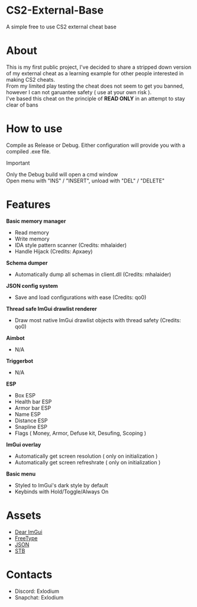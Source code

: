 # CS2-External-Base
A simple free to use CS2 external cheat base

# About
This is my first public project, I've decided to share a stripped down version of my external cheat as a learning example for other people interested in making CS2 cheats. \
From my limited play testing the cheat does not seem to get you banned, however I can not garuantee safety ( use at your own risk ). \
I've based this cheat on the principle of **READ ONLY** in an attempt to stay clear of bans

# How to use
Compile as Release or Debug. Either configuration will provide you with a compiled .exe file.
> [!IMPORTANT]
> Only the Debug build will open a cmd window\
> Open menu with "INS" / "INSERT", unload with "DEL" / "DELETE"
  
# Features
**Basic memory manager**
- Read memory
- Write memory
- IDA style pattern scanner (Credits: mhalaider)
- Handle Hijack (Credits: Apxaey)

**Schema dumper**
- Automatically dump all schemas in client.dll (Credits: mhalaider)

**JSON config system**
- Save and load configurations with ease (Credits: qo0)

**Thread safe ImGui drawlist renderer**
- Draw most native ImGui drawlist objects with thread safety (Credits: qo0)

**Aimbot**
- N/A

**Triggerbot**
- N/A

**ESP**
- Box ESP
- Health bar ESP
- Armor bar ESP
- Name ESP
- Distance ESP
- Snapline ESP
- Flags ( Money, Armor, Defuse kit, Desufing, Scoping )
  
**ImGui overlay**
- Automatically get screen resolution ( only on initialization )
- Automatically get screen refreshrate ( only on initialization )

**Basic menu**
- Styled to ImGui's dark style by default
- Keybinds with Hold/Toggle/Always On

# Assets
- [Dear ImGui](https://github.com/ocornut/imgui)
- [FreeType](https://github.com/ocornut/imgui/tree/master/misc/freetype)
- [JSON](https://github.com/nlohmann/json)
- [STB](https://github.com/nothings/stb/tree/master)

# Contacts
- Discord: Exlodium
- Snapchat: Exlodium
